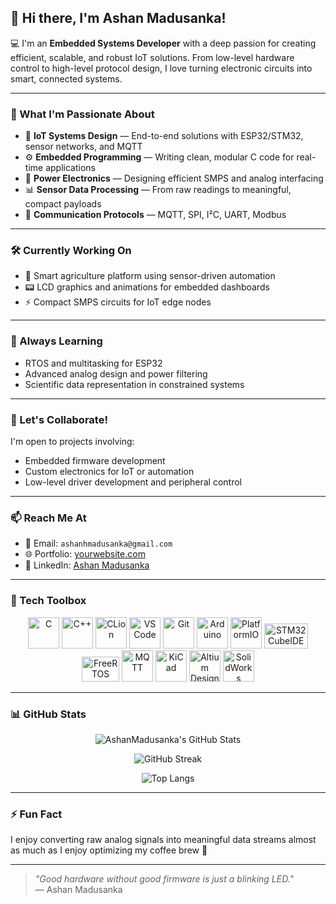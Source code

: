 ## 👋 Hi there, I'm Ashan Madusanka!

💻 I'm an **Embedded Systems Developer** with a deep passion for creating efficient, scalable, and robust IoT solutions. From low-level hardware control to high-level protocol design, I love turning electronic circuits into smart, connected systems.

---

### 🚀 What I'm Passionate About

- 🧠 **IoT Systems Design** — End-to-end solutions with ESP32/STM32, sensor networks, and MQTT
- ⚙️ **Embedded Programming** — Writing clean, modular C code for real-time applications
- 🔌 **Power Electronics** — Designing efficient SMPS and analog interfacing
- 📊 **Sensor Data Processing** — From raw readings to meaningful, compact payloads
- 📡 **Communication Protocols** — MQTT, SPI, I²C, UART, Modbus

---

### 🛠️ Currently Working On

- 🌿 Smart agriculture platform using sensor-driven automation
- 📟 LCD graphics and animations for embedded dashboards
- ⚡ Compact SMPS circuits for IoT edge nodes

---

### 🌱 Always Learning

- RTOS and multitasking for ESP32
- Advanced analog design and power filtering
- Scientific data representation in constrained systems

---

### 🤝 Let's Collaborate!

I'm open to projects involving:
- Embedded firmware development
- Custom electronics for IoT or automation
- Low-level driver development and peripheral control

---

### 📫 Reach Me At

- 📧 Email: `ashanhmadusanka@gmail.com`
- 🌐 Portfolio: [yourwebsite.com](https://yourwebsite.com)
- 💼 LinkedIn: [Ashan Madusanka](https://www.linkedin.com/in/ashan-m-b3031a104/)

---

### 🧰 Tech Toolbox

<p align="center">
  <!-- Core Languages & IDEs -->
  <img src="https://cdn.jsdelivr.net/gh/devicons/devicon/icons/c/c-original.svg" width="50" height="50" alt="C"/>
  <img src="https://cdn.jsdelivr.net/gh/devicons/devicon/icons/cplusplus/cplusplus-original.svg" width="50" height="50" alt="C++"/>
  <img src="https://cdn.jsdelivr.net/gh/devicons/devicon/icons/clion/clion-original.svg" width="50" height="50" alt="CLion"/>
  <img src="https://cdn.jsdelivr.net/gh/devicons/devicon/icons/vscode/vscode-original.svg" width="50" height="50" alt="VS Code"/>
  <img src="https://cdn.jsdelivr.net/gh/devicons/devicon/icons/git/git-original.svg" width="50" height="50" alt="Git"/>

  <!-- Microcontrollers & Embedded Platforms -->
  <img src="https://cdn.jsdelivr.net/gh/devicons/devicon/icons/arduino/arduino-original.svg" width="50" height="50" alt="Arduino"/>
  <img src="https://upload.wikimedia.org/wikipedia/commons/thumb/8/87/PlatformIO_Logo.svg/512px-PlatformIO_Logo.svg.png" width="50" height="50" alt="PlatformIO"/>
  <img src="https://upload.wikimedia.org/wikipedia/commons/thumb/6/6e/Stmicroelectronics_logo.svg/2560px-Stmicroelectronics_logo.svg.png" width="70" height="40" alt="STM32CubeIDE"/>
  <img src="https://www.freertos.org/images/FreeRTOS_logo_small.png" width="60" height="40" alt="FreeRTOS"/>
  <img src="https://upload.wikimedia.org/wikipedia/commons/3/3c/Mosquitto-project-logo.svg" width="50" height="50" alt="MQTT"/>

  <!-- Circuit Design -->
  <img src="https://cdn.jsdelivr.net/gh/devicons/devicon/icons/kicad/kicad-original.svg" width="50" height="50" alt="KiCad"/>
  <img src="https://seeklogo.com/images/A/altium-designer-logo-792F7B7DDF-seeklogo.com.png" width="50" height="50" alt="Altium Designer"/>

  <!-- 3D CAD -->
  <img src="https://upload.wikimedia.org/wikipedia/commons/thumb/3/3d/SolidWorks_Logo.svg/768px-SolidWorks_Logo.svg.png" width="50" height="50" alt="SolidWorks"/>
</p>


---

### 📊 GitHub Stats

<div align="center">
  
![AshanMadusanka's GitHub Stats](https://github-readme-stats.vercel.app/api?username=AshanMadusanka&show_icons=true&theme=tokyonight&hide_title=true)

![GitHub Streak](https://streak-stats.demolab.com?user=AshanMadusanka&theme=tokyonight&hide_border=true)

![Top Langs](https://github-readme-stats.vercel.app/api/top-langs/?username=AshanMadusanka&layout=compact&theme=tokyonight)

</div>

---

### ⚡ Fun Fact

I enjoy converting raw analog signals into meaningful data streams almost as much as I enjoy optimizing my coffee brew 🍵

---

> _"Good hardware without good firmware is just a blinking LED."_  
> — Ashan Madusanka
